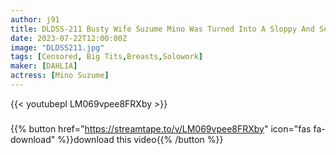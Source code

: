```yaml
---
author: j91
title: DLDSS-211 Busty Wife Suzume Mino Was Turned Into A Sloppy And Sensitive Premature Ejaculation By The Invincible Monster Man Who Lives In The Garbage Room Next Door With Sticky Nipple T*****e
date: 2023-07-22T12:00:00Z
image: "DLDSS211.jpg"
tags: [Censored, Big Tits,Breasts,Solowork]
maker: [DAHLIA]
actress: [Mino Suzume]
---
```



{{< youtubepl LM069vpee8FRXby >}}
###

{{% button href="https://streamtape.to/v/LM069vpee8FRXby" icon="fas fa-download" %}}download this video{{% /button %}}
